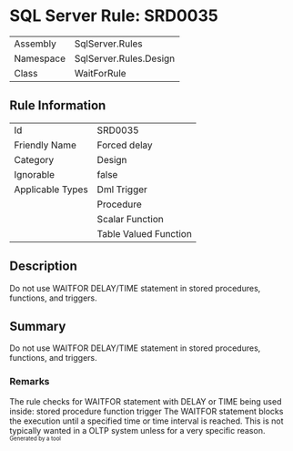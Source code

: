 # SQL Server Rule: SRD0035
  
|    |    |
|----|----|
| Assembly | SqlServer.Rules |
| Namespace | SqlServer.Rules.Design |
| Class | WaitForRule |
  
## Rule Information
  
|    |    |
|----|----|
| Id | SRD0035 |
| Friendly Name | Forced delay |
| Category | Design |
| Ignorable | false |
| Applicable Types | Dml Trigger  |
|   | Procedure |
|   | Scalar Function |
|   | Table Valued Function |
  
## Description
  
Do not use WAITFOR DELAY/TIME statement in stored procedures, functions, and triggers.
  
## Summary
  
Do not use WAITFOR DELAY/TIME statement in stored procedures, functions, and triggers.
  
### Remarks
  
The rule checks for WAITFOR statement with DELAY or TIME being used inside:
<list type="bullet"> 
    <item>stored procedure</item>
    <item>function</item>
    <item>trigger</item>
</list>
The WAITFOR statement blocks the execution until a specified time or time interval is reached.
This is not typically wanted in a OLTP system unless for a very specific reason.  
<sub><sup>Generated by a tool</sup></sub>
